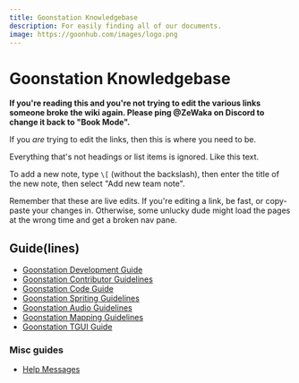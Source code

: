 ```yaml
---
title: Goonstation Knowledgebase
description: For easily finding all of our documents.
image: https://goonhub.com/images/logo.png
---
```

Goonstation Knowledgebase
===

**If you're reading this and you're not trying to edit the various links someone broke the wiki again. Please ping @ZeWaka on Discord to change it back to "Book Mode".**

If you *are* trying to edit the links, then this is where you need to be.

Everything that's not headings or list items is ignored. Like this text.

To add a new note, type ``\[`` (without the backslash), then enter the title of the new note, then select "Add new team note".

Remember that these are live edits. If you're editing a link, be fast, or copy-paste your changes in. Otherwise, some unlucky dude might load the pages at the wrong time and get a broken nav pane.

## Guide(lines)
- [Goonstation Development Guide](/@goonstation/dev)
- [Goonstation Contributor Guidelines](/@goonstation/contribute)
- [Goonstation Code Guide](/@goonstation/code)
- [Goonstation Spriting Guidelines](/@goonstation/sprites)
- [Goonstation Audio Guidelines](/@goonstation/audio)
- [Goonstation Mapping Guidelines](/@goonstation/maps)
- [Goonstation TGUI Guide](/@goonstation/tgui)
### Misc guides
- [Help Messages](/@goonstation/helpmsgs)
